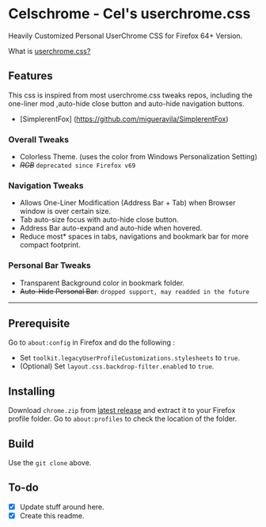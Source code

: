 # Celschrome - Cel's userchrome.css   

Heavily Customized Personal UserChrome CSS for Firefox 64+ Version.

What is [userchrome.css?](https://www.userchrome.org/)

## Features
This css is inspired from most userchrome.css tweaks repos, including the one-liner mod ,auto-hide close button and auto-hide navigation buttons.
- [SimplerentFox]
(https://github.com/migueravila/SimplerentFox)

### Overall Tweaks
- Colorless Theme. (uses the color from Windows Personalization Setting)
- ~~*RGB*~~ `deprecated since Firefox v69`

### Navigation Tweaks 
- Allows One-Liner Modification (Address Bar + Tab) when Browser window is over certain size.
- Tab auto-size focus with auto-hide close button.
- Address Bar auto-expand and auto-hide when hovered.
- Reduce most* spaces in tabs, navigations and bookmark bar for more compact footprint. 
 
### Personal Bar Tweaks 
- Transparent Background color in bookmark folder. 
- ~~Auto-Hide Personal Bar.~~ `dropped support, may readded in the future`
---
## Prerequisite 
Go to `about:config` in Firefox and do the following :  
- Set `toolkit.legacyUserProfileCustomizations.stylesheets` to `true`.  
- (Optional) Set `layout.css.backdrop-filter.enabled` to `true`.  

## Installing
Download `chrome.zip` from [latest release](https://github.com/koushiroue/celschrome/releases/latest) and extract it to your Firefox profile folder.
Go to `about:profiles` to check the location of the folder.

## Build 
Use the `git clone` above.

## To-do
- [x] Update stuff around here.  
- [x] Create this readme.
